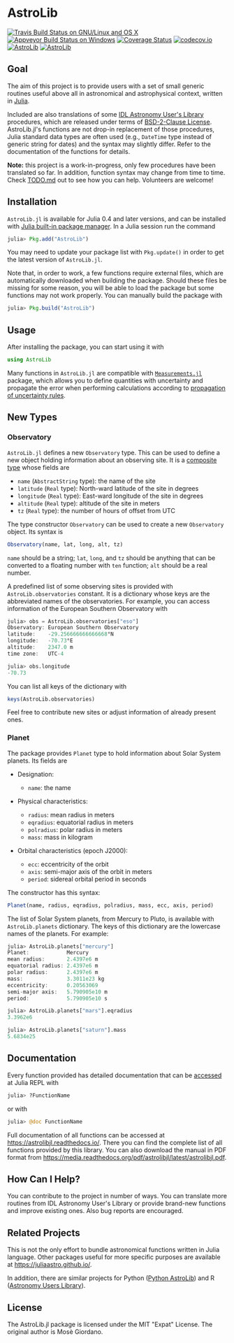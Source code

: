 # AstroLib

[![Travis Build Status on GNU/Linux and OS X](https://travis-ci.org/giordano/AstroLib.jl.svg?branch=master)](https://travis-ci.org/giordano/AstroLib.jl) [![Appveyor Build Status on Windows](https://ci.appveyor.com/api/projects/status/jfa9e54lv92rqd3m?svg=true)](https://ci.appveyor.com/project/giordano/astrolib-jl) [![Coverage Status](https://coveralls.io/repos/github/giordano/AstroLib.jl/badge.svg?branch=master)](https://coveralls.io/github/giordano/AstroLib.jl?branch=master) [![codecov.io](https://codecov.io/github/giordano/AstroLib.jl/coverage.svg?branch=master)](https://codecov.io/github/giordano/AstroLib.jl?branch=master) [![AstroLib](http://pkg.julialang.org/badges/AstroLib_0.4.svg)](http://pkg.julialang.org/?pkg=AstroLib) [![AstroLib](http://pkg.julialang.org/badges/AstroLib_0.5.svg)](http://pkg.julialang.org/?pkg=AstroLib)

Goal
----

The aim of this project is to provide users with a set of small generic routines
useful above all in astronomical and astrophysical context, written in
[Julia](http://julialang.org/).

Included are also translations of some
[IDL Astronomy User's Library](http://idlastro.gsfc.nasa.gov/homepage.html)
procedures, which are released under terms of
[BSD-2-Clause License](http://idlastro.gsfc.nasa.gov/idlfaq.html#A14).
AstroLib.jl's functions are not drop-in replacement of those procedures, Julia
standard data types are often used (e.g., `DateTime` type instead of generic
string for dates) and the syntax may slightly differ.  Refer to the
documentation of the functions for details.

**Note:** this project is a work-in-progress, only few procedures have been
translated so far.  In addition, function syntax may change from time to time.
Check [TODO.md](https://github.com/giordano/AstroLib.jl/blob/master/TODO.md) out
to see how you can help.  Volunteers are welcome!

Installation
------------

`AstroLib.jl` is available for Julia 0.4 and later versions, and can be
installed with
[Julia built-in package manager](http://docs.julialang.org/en/stable/manual/packages/).
In a Julia session run the command

```julia
julia> Pkg.add("AstroLib")
```

You may need to update your package list with `Pkg.update()` in order to get the
latest version of `AstroLib.jl`.

Note that, in order to work, a few functions require external files, which are
automatically downloaded when building the package.  Should these files be
missing for some reason, you will be able to load the package but some functions
may not work properly.  You can manually build the package with

```julia
julia> Pkg.build("AstroLib")
```

Usage
-----

After installing the package, you can start using it with

```julia
using AstroLib
```

Many functions in `AstroLib.jl` are compatible with
[`Measurements.jl`](https://github.com/giordano/Measurements.jl) package, which
allows you to define quantities with uncertainty and propagate the error when
performing calculations according to
[propagation of uncertainty rules](https://en.wikipedia.org/wiki/Propagation_of_uncertainty).

New Types
---------

### Observatory ###

`AstroLib.jl` defines a new `Observatory` type.  This can be used to define a
new object holding information about an observing site.  It is a
[composite type](http://docs.julialang.org/en/stable/manual/types/#composite-types)
whose fields are

* `name` (`AbstractString` type): the name of the site
* `latitude` (`Real` type): North-ward latitude of the site in degrees
* `longitude` (`Real` type): East-ward longitude of the site in degrees
* `altitude` (`Real` type): altitude of the site in meters
* `tz` (`Real` type): the number of hours of offset from UTC

The type constructor `Observatory` can be used to create a new `Observatory`
object.  Its syntax is

``` julia
Observatory(name, lat, long, alt, tz)
```

`name` should be a string; `lat`, `long`, and `tz` should be anything that can
be converted to a floating number with `ten` function; `alt` should be a real
number.

A predefined list of some observing sites is provided with
`AstroLib.observatories` constant.  It is a dictionary whose keys are the
abbreviated names of the observatories.  For example, you can access information
of the European Southern Observatory with

``` julia
julia> obs = AstroLib.observatories["eso"]
Observatory: European Southern Observatory
latitude:    -29.256666666666668°N
longitude:   -70.73°E
altitude:    2347.0 m
time zone:   UTC-4

julia> obs.longitude
-70.73
```

You can list all keys of the dictionary with

``` julia
keys(AstroLib.observatories)
```

Feel free to contribute new sites or adjust information of already present ones.

### Planet ###

The package provides `Planet` type to hold information about Solar System
planets.  Its fields are

* Designation:

	* `name`: the name

* Physical characteristics:

	* `radius`: mean radius in meters
	* `eqradius`: equatorial radius in meters
	* `polradius`: polar radius in meters
	* `mass`: mass in kilogram

* Orbital characteristics (epoch J2000):

	* `ecc`: eccentricity of the orbit
	* `axis`: semi-major axis of the orbit in meters
	* `period`: sidereal orbital period in seconds

The constructor has this syntax:

``` julia
Planet(name, radius, eqradius, polradius, mass, ecc, axis, period)
```

The list of Solar System planets, from Mercury to Pluto, is available with
`AstroLib.planets` dictionary.  The keys of this dictionary are the lowercase
names of the planets.  For example:

``` julia
julia> AstroLib.planets["mercury"]
Planet:            Mercury
mean radius:       2.4397e6 m
equatorial radius: 2.4397e6 m
polar radius:      2.4397e6 m
mass:              3.3011e23 kg
eccentricity:      0.20563069
semi-major axis:   5.790905e10 m
period:            5.790905e10 s

julia> AstroLib.planets["mars"].eqradius
3.3962e6

julia> AstroLib.planets["saturn"].mass
5.6834e25
```

Documentation
-------------

Every function provided has detailed documentation that can be
[accessed](http://docs.julialang.org/en/stable/manual/documentation/#accessing-documentation)
at Julia REPL with

``` julia
julia> ?FunctionName
```

or with

``` julia
julia> @doc FunctionName
```

Full documentation of all functions can be accessed at
https://astrolibjl.readthedocs.io/.  There you can find the complete list of
all functions provided by this library.  You can also download the manual in PDF
format from https://media.readthedocs.org/pdf/astrolibjl/latest/astrolibjl.pdf.

How Can I Help?
---------------

You can contribute to the project in number of ways.  You can translate more
routines from IDL Astronomy User's Library or provide brand-new functions and
improve existing ones.  Also bug reports are encouraged.

Related Projects
----------------

This is not the only effort to bundle astronomical functions written in Julia
language.  Other packages useful for more specific purposes are available at
https://juliaastro.github.io/.

In addition, there are similar projects for Python
([Python AstroLib](http://www.hs.uni-hamburg.de/DE/Ins/Per/Czesla/PyA/PyA/pyaslDoc/pyasl.html))
and R
([Astronomy Users Library](http://rpackages.ianhowson.com/cran/astrolibR/)).

License
-------

The AstroLib.jl package is licensed under the MIT "Expat" License.  The original
author is Mosè Giordano.
